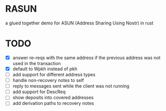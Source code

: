# RASUN
a glued together demo for ASUN (Address Sharing Using Nostr) in rust

# TODO
- [x] answer re-reqs with the same address if the previous address was not used in the transaction
- [x] default to Wpkh instead of pkh
- [ ] add support for different address types
- [ ] handle non-recovery notes to self
- [ ] reply to messages sent while the client was not running
- [ ] add support for DescReq
- [ ] show deposits into covered addresses
- [ ] add derivation paths to recovery notes
